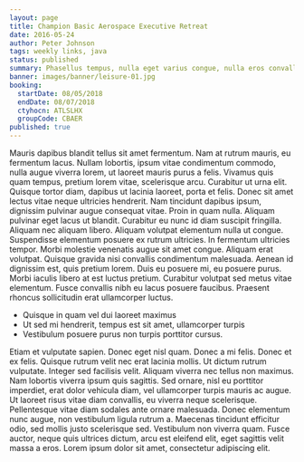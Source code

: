 ```yaml
---
layout: page
title: Champion Basic Aerospace Executive Retreat
date: 2016-05-24
author: Peter Johnson
tags: weekly links, java
status: published
summary: Phasellus tempus, nulla eget varius congue, nulla eros convallis nisi.
banner: images/banner/leisure-01.jpg
booking:
  startDate: 08/05/2018
  endDate: 08/07/2018
  ctyhocn: ATLSLHX
  groupCode: CBAER
published: true
---
```

Mauris dapibus blandit tellus sit amet fermentum. Nam at rutrum mauris, eu fermentum lacus. Nullam lobortis, ipsum vitae condimentum commodo, nulla augue viverra lorem, ut laoreet mauris purus a felis. Vivamus quis quam tempus, pretium lorem vitae, scelerisque arcu. Curabitur ut urna elit. Quisque tortor diam, dapibus ut lacinia laoreet, porta et felis. Donec sit amet lectus vitae neque ultricies hendrerit. Nam tincidunt dapibus ipsum, dignissim pulvinar augue consequat vitae.
Proin in quam nulla. Aliquam pulvinar eget lacus ut blandit. Curabitur eu nunc id diam suscipit fringilla. Aliquam nec aliquam libero. Aliquam volutpat elementum nulla ut congue. Suspendisse elementum posuere ex rutrum ultricies. In fermentum ultricies tempor. Morbi molestie venenatis augue sit amet congue. Aliquam erat volutpat. Quisque gravida nisi convallis condimentum malesuada. Aenean id dignissim est, quis pretium lorem. Duis eu posuere mi, eu posuere purus. Morbi iaculis libero at est luctus pretium. Curabitur volutpat sed metus vitae elementum. Fusce convallis nibh eu lacus posuere faucibus. Praesent rhoncus sollicitudin erat ullamcorper luctus.

* Quisque in quam vel dui laoreet maximus
* Ut sed mi hendrerit, tempus est sit amet, ullamcorper turpis
* Vestibulum posuere purus non turpis porttitor cursus.

Etiam et vulputate sapien. Donec eget nisl quam. Donec a mi felis. Donec et ex felis. Quisque rutrum velit nec erat lacinia mollis. Ut dictum rutrum vulputate. Integer sed facilisis velit. Aliquam viverra nec tellus non maximus.
Nam lobortis viverra ipsum quis sagittis. Sed ornare, nisl eu porttitor imperdiet, erat dolor vehicula diam, vel ullamcorper turpis mauris ac augue. Ut laoreet risus vitae diam convallis, eu viverra neque scelerisque. Pellentesque vitae diam sodales ante ornare malesuada. Donec elementum nunc augue, non vestibulum ligula rutrum a. Maecenas tincidunt efficitur odio, sed mollis justo scelerisque sed. Vestibulum non viverra quam. Fusce auctor, neque quis ultrices dictum, arcu est eleifend elit, eget sagittis velit massa a eros. Lorem ipsum dolor sit amet, consectetur adipiscing elit.
